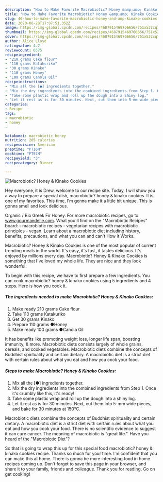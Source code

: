 ```yaml
---
description: "How to Make Favorite Macrobiotic? Honey &amp;amp; Kinako Cookies"
title: "How to Make Favorite Macrobiotic? Honey &amp;amp; Kinako Cookies"
slug: 46-how-to-make-favorite-macrobiotic-honey-and-amp-kinako-cookies
date: 2020-06-28T17:07:51.352Z
image: https://img-global.cpcdn.com/recipes/4687915469766656/751x532cq70/macrobiotic-honey-kinako-cookies-recipe-main-photo.jpg
thumbnail: https://img-global.cpcdn.com/recipes/4687915469766656/751x532cq70/macrobiotic-honey-kinako-cookies-recipe-main-photo.jpg
cover: https://img-global.cpcdn.com/recipes/4687915469766656/751x532cq70/macrobiotic-honey-kinako-cookies-recipe-main-photo.jpg
author: Alice Lloyd
ratingvalue: 4.7
reviewcount: 6575
recipeingredient:
- "210 grams Cake flour"
- "110 grams Katakuriko"
- "30 grams Kinako"
- "110 grams Honey"
- "100 grams Canola Oil"
recipeinstructions:
- "Mix all the [●] ingredients together."
- "Mix the dry ingredients into the combined ingredients from Step 1. Once it&#39;s crumbly like this, it&#39;s ready!"
- "Take some plastic wrap and roll up the dough into a shiny log."
- "Let it rest as is for 30 minutes. Next, cut them into 5-mm wide pieces, and bake for 30 minutes at 150℃."
categories:
- Recipe
tags:
- macrobiotic
- honey
- 

katakunci: macrobiotic honey  
nutrition: 205 calories
recipecuisine: American
preptime: "PT16M"
cooktime: "PT57M"
recipeyield: "3"
recipecategory: Dinner

---
```



![Macrobiotic? Honey &amp; Kinako Cookies](https://img-global.cpcdn.com/recipes/4687915469766656/751x532cq70/macrobiotic-honey-kinako-cookies-recipe-main-photo.jpg)

Hey everyone, it is Drew, welcome to our recipe site. Today, I will show you a way to prepare a special dish, macrobiotic? honey &amp; kinako cookies. It is one of my favorites. This time, I'm gonna make it a little bit unique. This is gonna smell and look delicious.

Organic / Bio Greek Fir Honey. For more macrobiotic recipes, go to www.gourmandelle.com. What you&#39;ll find on the &#34;Macrobiotic Recipes&#34; board: - macrobiotic recipes - vegetarian recipes with macrobiotic principles - vegan. Learn about a macrobiotic diet including history, benefits, precautions, and what you can and can&#39;t How It Works.

Macrobiotic? Honey &amp; Kinako Cookies is one of the most popular of current trending meals in the world. It's easy, it's fast, it tastes delicious. It's enjoyed by millions every day. Macrobiotic? Honey &amp; Kinako Cookies is something that I've loved my whole life. They are nice and they look wonderful.


To begin with this recipe, we have to first prepare a few ingredients. You can cook macrobiotic? honey &amp; kinako cookies using 5 ingredients and 4 steps. Here is how you cook it.

<!--inarticleads1-->

##### The ingredients needed to make Macrobiotic? Honey &amp; Kinako Cookies:

1. Make ready 210 grams Cake flour
1. Take 110 grams Katakuriko
1. Get 30 grams Kinako
1. Prepare 110 grams ●Honey
1. Make ready 100 grams ●Canola Oil


It has benefits like promoting weight loss, longer life span, boosting immunity, &amp; more. Macrobiotic diets consists largely of whole grains, cereals, and cooked vegetables. Macrobiotic diets combine the concepts of Buddhist spirituality and certain dietary. A macrobiotic diet is a strict diet with certain rules about what you eat and how you cook your food. 

<!--inarticleads2-->

##### Steps to make Macrobiotic? Honey &amp; Kinako Cookies:

1. Mix all the [●] ingredients together.
1. Mix the dry ingredients into the combined ingredients from Step 1. Once it&#39;s crumbly like this, it&#39;s ready!
1. Take some plastic wrap and roll up the dough into a shiny log.
1. Let it rest as is for 30 minutes. Next, cut them into 5-mm wide pieces, and bake for 30 minutes at 150℃.


Macrobiotic diets combine the concepts of Buddhist spirituality and certain dietary. A macrobiotic diet is a strict diet with certain rules about what you eat and how you cook your food. There is no scientific evidence to suggest it can cure cancer. The meaning of macrobiotic is &#34;great life.&#34;. Have you heard of the &#34;Macrobiotic Diet&#34;? 

So that is going to wrap this up for this special food macrobiotic? honey &amp; kinako cookies recipe. Thanks so much for your time. I'm confident that you can make this at home. There is gonna be more interesting food in home recipes coming up. Don't forget to save this page in your browser, and share it to your family, friends and colleague. Thank you for reading. Go on get cooking!
